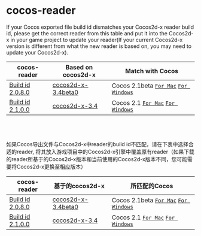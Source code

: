 cocos-reader
============
If your Cocos exported file build id dismatches your Cocos2d-x reader build id, please get the correct reader from this table and put it into the Cocos2d-x in your game project to update your reader(If your current Cocos2d-x version is different from  what the new reader is based on, you may need to update your Cocos2d-x).

| cocos-reader | Based on cocos2d-x | Match with Cocos |
| ------------ | ------------------ | ---------------- |
|[Build id 2.0.8.0](https://github.com/chukong/cocos-reader/tree/master/Cocos-2.1Beta)|[cocos2d-x-3.4beta0](https://github.com/cocos2d/cocos2d-x/releases/tag/cocos2d-x-3.4beta0)|Cocos 2.1beta [`For Mac`](http://www.cocos2d-x.org/filedown/CocosStudioForMac-v2.1-Beta.dmg )  [`For Windows`](http://www.cocos2d-x.org/filedown/CocosStudioForWin-v2.1-Beta.exe) | 
|[Build id 2.1.0.0](https://github.com/chukong/cocos-reader/tree/master/Cocos-2.1)|[cocos2d-x-3.4](https://github.com/cocos2d/cocos2d-x/releases/tag/cocos2d-x-3.4)|Cocos 2.1 [`For Mac`](http://www.cocos2d-x.org/filedown/CocosStudioForMac-v2.1.dmg )  [`For Windows`](http://www.cocos2d-x.org/filedown/CocosStudioForWin-v2.1.exe) | 
<br><br><br>
如果Cocos导出文件与Cocos2d-x中reader的build id不匹配，请在下表中选择合适的reader, 将其放入游戏项目中的Cocos2d-x引擎中覆盖原有reader（如果下载的reader所基于的Cocos2d-x版本和当前使用的Cocos2d-x版本不同，您可能需要将Cocos2d-x更换至相应版本）

| cocos-reader | 基于的cocos2d-x | 所匹配的Cocos |
| ------------ | ------------------ | ---------------- |
|[Build id 2.0.8.0](https://github.com/chukong/cocos-reader/tree/master/Cocos-2.1Beta)|[cocos2d-x-3.4beta0](https://github.com/cocos2d/cocos2d-x/releases/tag/cocos2d-x-3.4beta0)|Cocos 2.1beta [`For Mac`](http://www.cocos2d-x.org/filedown/CocosStudioForMac-v2.1-Beta.dmg )  [`For Windows`](http://www.cocos2d-x.org/filedown/CocosStudioForWin-v2.1-Beta.exe) | 
|[Build id 2.1.0.0](https://github.com/chukong/cocos-reader/tree/master/Cocos-2.1)|[cocos2d-x-3.4](https://github.com/cocos2d/cocos2d-x/releases/tag/cocos2d-x-3.4)|Cocos 2.1 [`For Mac`](http://www.cocos2d-x.org/filedown/CocosStudioForMac-v2.1.dmg )  [`For Windows`](http://www.cocos2d-x.org/filedown/CocosStudioForWin-v2.1.exe) | 